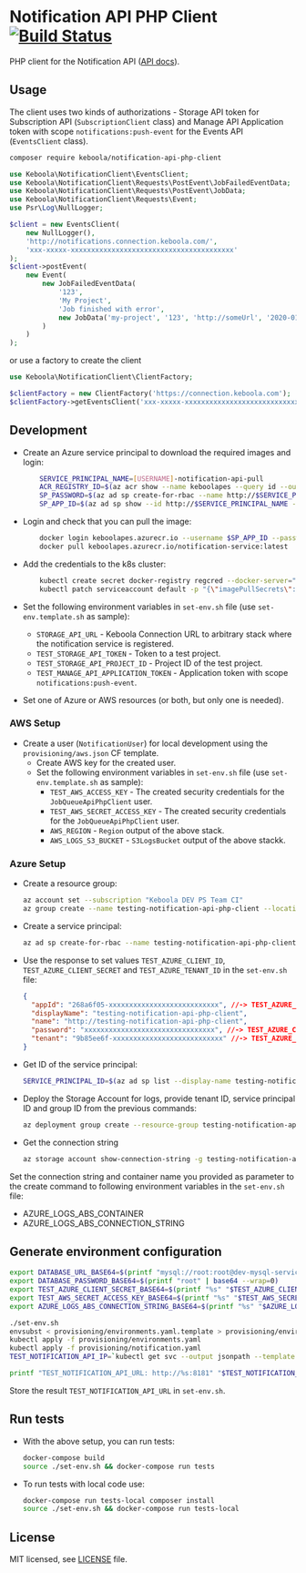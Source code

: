 # Notification API PHP Client [![Build Status](https://dev.azure.com/keboola-dev/notification-api-php-client/_apis/build/status/keboola.notification-api-php-client?branchName=main)](https://dev.azure.com/keboola-dev/notification-api-php-client/_build/latest?definitionId=82&branchName=main)

PHP client for the Notification API ([API docs](https://app.swaggerhub.com/apis/odinuv/notifications-service/1.0.0)).

## Usage
The client uses two kinds of authorizations - Storage API token for Subscription API (`SubscriptionClient` class) and 
Manage API Application token with scope `notifications:push-event` for the Events API (`EventsClient` class).

```bash
composer require keboola/notification-api-php-client
```

```php
use Keboola\NotificationClient\EventsClient;
use Keboola\NotificationClient\Requests\PostEvent\JobFailedEventData;
use Keboola\NotificationClient\Requests\PostEvent\JobData;
use Keboola\NotificationClient\Requests\Event;
use Psr\Log\NullLogger;

$client = new EventsClient(
    new NullLogger(),
    'http://notifications.connection.keboola.com/',
    'xxx-xxxxx-xxxxxxxxxxxxxxxxxxxxxxxxxxxxxxxxxxxxxxxx'
);
$client->postEvent(
    new Event(        
        new JobFailedEventData(
            '123',
            'My Project',
            'Job finished with error',
            new JobData('my-project', '123', 'http://someUrl', '2020-01-02', '2020-01-01', 'my-orchestration')
        )
    )
);
```

or use a factory to create the client

```php
use Keboola\NotificationClient\ClientFactory;

$clientFactory = new ClientFactory('https://connection.keboola.com');
$clientFactory->getEventsClient('xxx-xxxxx-xxxxxxxxxxxxxxxxxxxxxxxxxxxxxxxxxxxxxxxx');
```

## Development
- Create an Azure service principal to download the required images and login:

    ```bash
        SERVICE_PRINCIPAL_NAME=[USERNAME]-notification-api-pull
        ACR_REGISTRY_ID=$(az acr show --name keboolapes --query id --output tsv --subscription c5182964-8dca-42c8-a77a-fa2a3c6946ea)
        SP_PASSWORD=$(az ad sp create-for-rbac --name http://$SERVICE_PRINCIPAL_NAME --scopes $ACR_REGISTRY_ID --role acrpull --query password --output tsv)
        SP_APP_ID=$(az ad sp show --id http://$SERVICE_PRINCIPAL_NAME --query appId --output tsv)    
    ```

- Login and check that you can pull the image:

    ```bash
        docker login keboolapes.azurecr.io --username $SP_APP_ID --password $SP_PASSWORD
        docker pull keboolapes.azurecr.io/notification-service:latest
    ```

- Add the credentials to the k8s cluster:

    ```bash
        kubectl create secret docker-registry regcred --docker-server="https://keboolapes.azurecr.io" --docker-username="$SP_APP_ID" --docker-password="$SP_PASSWORD" --namespace dev-notification-client
        kubectl patch serviceaccount default -p "{\"imagePullSecrets\":[{\"name\":\"regcred\"}]}" --namespace dev-notification-client
    ```

- Set the following environment variables in `set-env.sh` file (use `set-env.template.sh` as sample):
    - `STORAGE_API_URL` - Keboola Connection URL to arbitrary stack where the notification service is registered.
    - `TEST_STORAGE_API_TOKEN` - Token to a test project. 
    - `TEST_STORAGE_API_PROJECT_ID` - Project ID of the test project.
    - `TEST_MANAGE_API_APPLICATION_TOKEN` - Application token with scope `notifications:push-event`.

- Set one of Azure or AWS resources (or both, but only one is needed).  

### AWS Setup
- Create a user (`NotificationUser`) for local development using the `provisioning/aws.json` CF template. 
    - Create AWS key for the created user. 
    - Set the following environment variables in `set-env.sh` file (use `set-env.template.sh` as sample):
        - `TEST_AWS_ACCESS_KEY` - The created security credentials for the `JobQueueApiPhpClient` user.
        - `TEST_AWS_SECRET_ACCESS_KEY` - The created security credentials for the `JobQueueApiPhpClient` user.
        - `AWS_REGION` - `Region` output of the above stack.
        - `AWS_LOGS_S3_BUCKET` - `S3LogsBucket` output of the above stackk.

### Azure Setup

- Create a resource group:
    ```bash
    az account set --subscription "Keboola DEV PS Team CI"
    az group create --name testing-notification-api-php-client --location "East US"
    ```

- Create a service principal:
    ```bash
    az ad sp create-for-rbac --name testing-notification-api-php-client
    ```

- Use the response to set values `TEST_AZURE_CLIENT_ID`, `TEST_AZURE_CLIENT_SECRET` and `TEST_AZURE_TENANT_ID` in the `set-env.sh` file:
    ```json 
    {
      "appId": "268a6f05-xxxxxxxxxxxxxxxxxxxxxxxxxxx", //-> TEST_AZURE_CLIENT_ID
      "displayName": "testing-notification-api-php-client",
      "name": "http://testing-notification-api-php-client",
      "password": "xxxxxxxxxxxxxxxxxxxxxxxxxxxxxxxx", //-> TEST_AZURE_CLIENT_SECRET
      "tenant": "9b85ee6f-xxxxxxxxxxxxxxxxxxxxxxxxxxx" //-> TEST_AZURE_TENANT_ID
    }
    ```

- Get ID of the service principal:
    ```bash
    SERVICE_PRINCIPAL_ID=$(az ad sp list --display-name testing-notification-api-php-client --query "[0].objectId" --output tsv)
    ```
 
- Deploy the Storage Account for logs, provide tenant ID, service principal ID and group ID from the previous commands:
    ```bash
    az deployment group create --resource-group testing-notification-api-php-client --template-file provisioning/azure.json --parameters vault_name=test-notification-client tenant_id=$TEST_AZURE_TENANT_ID service_principal_object_id=$SERVICE_PRINCIPAL_ID
    ```
  
- Get the connection string
    ```bash
    az storage account show-connection-string -g testing-notification-api-php-client -n mirontfcnacc2 --query "connectionString" --output tsv
    ```

Set the connection string and container name you provided as parameter to the create command to following environment variables in the `set-env.sh` file:
 - AZURE_LOGS_ABS_CONTAINER 
 - AZURE_LOGS_ABS_CONNECTION_STRING

## Generate environment configuration

```bash
export DATABASE_URL_BASE64=$(printf "mysql://root:root@dev-mysql-service:3310/notifications?serverVersion=8.0" | base64 --wrap=0)
export DATABASE_PASSWORD_BASE64=$(printf "root" | base64 --wrap=0)
export TEST_AZURE_CLIENT_SECRET_BASE64=$(printf "%s" "$TEST_AZURE_CLIENT_SECRET"| base64 --wrap=0)
export TEST_AWS_SECRET_ACCESS_KEY_BASE64=$(printf "%s" "$TEST_AWS_SECRET_ACCESS_KEY"| base64 --wrap=0)
export AZURE_LOGS_ABS_CONNECTION_STRING_BASE64=$(printf "%s" "$AZURE_LOGS_ABS_CONNECTION_STRING"| base64 --wrap=0)

./set-env.sh
envsubst < provisioning/environments.yaml.template > provisioning/environments.yaml
kubectl apply -f provisioning/environments.yaml
kubectl apply -f provisioning/notification.yaml
TEST_NOTIFICATION_API_IP=`kubectl get svc --output jsonpath --template "{.items[?(@.metadata.name==\"dev-notification-service\")].status.loadBalancer.ingress[].ip}" --namespace=dev-notification-client`

printf "TEST_NOTIFICATION_API_URL: http://%s:8181" "$TEST_NOTIFICATION_API_IP"
```

Store the result `TEST_NOTIFICATION_API_URL` in `set-env.sh`.


## Run tests
- With the above setup, you can run tests:

    ```bash
    docker-compose build
    source ./set-env.sh && docker-compose run tests
    ```

- To run tests with local code use:

    ```bash
    docker-compose run tests-local composer install
    source ./set-env.sh && docker-compose run tests-local
    ```

## License

MIT licensed, see [LICENSE](./LICENSE) file.

